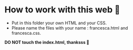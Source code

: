 # How to work with this web 🤔

- Put in this folder your own HTML and your CSS.
- Please name the files with your name : francesca.html and francesca.css.

**DO NOT touch the index.html, thanksss 😬**